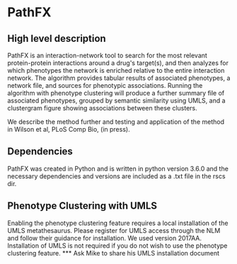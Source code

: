 # PathFX

## High level description
PathFX is an interaction-network tool to search for the most relevant protein-protein interactions around a drug's target(s), and then analyzes for which phenotypes the network is enriched relative to the entire interaction network. The algorithm provides tabular results of associated phenotypes, a network file, and sources for phenotypic associations. Running the algorithm with phenotype clustering will produce a further summary file of associated phenotypes, grouped by semantic similarity using UMLS, and a clustergram figure showing associations between these clusters.

We describe the method further and testing and application of the method in Wilson et al, PLoS Comp Bio, (in press).

## Dependencies
PathFX was created in Python and is written in python version 3.6.0 and the necessary dependencies and versions are included as a .txt file in the rscs dir.

## Phenotype Clustering with UMLS
Enabling the phenotype clustering feature requires a local installation of the UMLS metathesaurus. Please register for UMLS access through the NLM and follow their guidance for installation. We used version 2017AA. Installation of UMLS is not required if you do not wish to use the phenotype clustering feature.
*** Ask Mike to share his UMLS installation document
